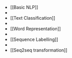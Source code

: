 - [[Basic NLP]]
-
- [[Text Classification]]
-
- [[Word Representation]]
-
- [[Sequence Labelling]]
-
- [[Seq2seq transformation]]